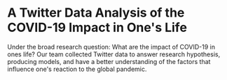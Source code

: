 # A Twitter Data Analysis of the COVID-19 Impact in One's Life

Under the broad research question: What are the impact of COVID-19 in ones life? Our team collected Twitter data to answer research hypothesis, producing models, and have a better understanding of the factors that influence one's reaction to the global pandemic.

